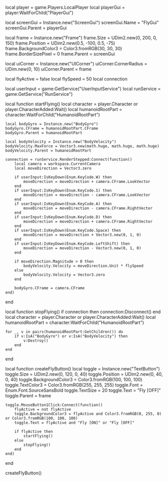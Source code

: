 local player = game.Players.LocalPlayer
local playerGui = player:WaitForChild("PlayerGui")

local screenGui = Instance.new("ScreenGui")
screenGui.Name = "FlyGui"
screenGui.Parent = playerGui

local frame = Instance.new("Frame")
frame.Size = UDim2.new(0, 200, 0, 150)
frame.Position = UDim2.new(0.5, -100, 0.5, -75)
frame.BackgroundColor3 = Color3.fromRGB(30, 30, 30)
frame.BorderSizePixel = 0
frame.Parent = screenGui

local uiCorner = Instance.new("UICorner")
uiCorner.CornerRadius = UDim.new(0, 10)
uiCorner.Parent = frame

local flyActive = false
local flySpeed = 50
local connection

local userInput = game:GetService("UserInputService")
local runService = game:GetService("RunService")

local function startFlying()
    local character = player.Character or player.CharacterAdded:Wait()
    local humanoidRootPart = character:WaitForChild("HumanoidRootPart")
    
    local bodyGyro = Instance.new("BodyGyro")
    bodyGyro.CFrame = humanoidRootPart.CFrame
    bodyGyro.Parent = humanoidRootPart
    
    local bodyVelocity = Instance.new("BodyVelocity")
    bodyVelocity.MaxForce = Vector3.new(math.huge, math.huge, math.huge)
    bodyVelocity.Parent = humanoidRootPart
    
    connection = runService.RenderStepped:Connect(function()
        local camera = workspace.CurrentCamera
        local moveDirection = Vector3.zero
        
        if userInput:IsKeyDown(Enum.KeyCode.W) then
            moveDirection = moveDirection + camera.CFrame.LookVector
        end
        if userInput:IsKeyDown(Enum.KeyCode.S) then
            moveDirection = moveDirection - camera.CFrame.LookVector
        end
        if userInput:IsKeyDown(Enum.KeyCode.A) then
            moveDirection = moveDirection - camera.CFrame.RightVector
        end
        if userInput:IsKeyDown(Enum.KeyCode.D) then
            moveDirection = moveDirection + camera.CFrame.RightVector
        end
        if userInput:IsKeyDown(Enum.KeyCode.Space) then
            moveDirection = moveDirection + Vector3.new(0, 1, 0)
        end
        if userInput:IsKeyDown(Enum.KeyCode.LeftShift) then
            moveDirection = moveDirection - Vector3.new(0, 1, 0)
        end

        if moveDirection.Magnitude > 0 then
            bodyVelocity.Velocity = moveDirection.Unit * flySpeed
        else
            bodyVelocity.Velocity = Vector3.zero
        end

        bodyGyro.CFrame = camera.CFrame
    end)
end

local function stopFlying()
    if connection then connection:Disconnect() end
    local character = player.Character or player.CharacterAdded:Wait()
    local humanoidRootPart = character:WaitForChild("HumanoidRootPart")

    for _, v in pairs(humanoidRootPart:GetChildren()) do
        if v:IsA("BodyGyro") or v:IsA("BodyVelocity") then
            v:Destroy()
        end
    end
end

local function createFlyButton()
    local toggle = Instance.new("TextButton")
    toggle.Size = UDim2.new(0, 120, 0, 40)
    toggle.Position = UDim2.new(0, 40, 0, 40)
    toggle.BackgroundColor3 = Color3.fromRGB(100, 100, 100)
    toggle.TextColor3 = Color3.fromRGB(255, 255, 255)
    toggle.Font = Enum.Font.SourceSansBold
    toggle.TextSize = 20
    toggle.Text = "Fly [OFF]"
    toggle.Parent = frame
    
    toggle.MouseButton1Click:Connect(function()
        flyActive = not flyActive
        toggle.BackgroundColor3 = flyActive and Color3.fromRGB(0, 255, 0) or Color3.fromRGB(100, 100, 100)
        toggle.Text = flyActive and "Fly [ON]" or "Fly [OFF]"
        
        if flyActive then
            startFlying()
        else
            stopFlying()
        end
    end)
end

createFlyButton()